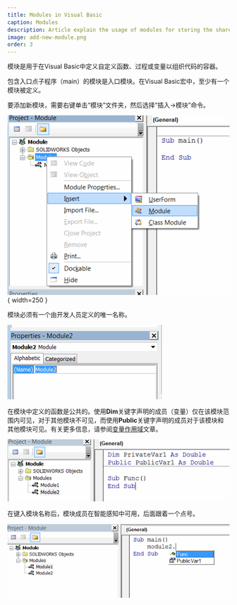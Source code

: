 ```yaml
---
title: Modules in Visual Basic
caption: Modules
description: Article explain the usage of modules for storing the shareable functions and variables in Visual Basic
image: add-new-module.png
order: 3
---
```

模块是用于在Visual Basic中定义自定义函数、过程或变量以组织代码的容器。

包含入口点子程序（main）的模块是入口模块。在Visual Basic宏中，至少有一个模块被定义。

要添加新模块，需要右键单击“模块”文件夹，然后选择“插入->模块”命令。

![向宏中添加新模块](add-new-module.png){ width=250 }

模块必须有一个由开发人员定义的唯一名称。

![模块属性](module-properties.png)

在模块中定义的函数是公共的。使用**Dim**关键字声明的成员（变量）仅在该模块范围内可见，对于其他模块不可见，而使用**Public**关键字声明的成员对于该模块和其他模块可见。有关更多信息，请参阅[变量作用域](visual-basic/variables/scope)文章。

![模块成员](module-members.png)

在键入模块名称后，模块成员在智能感知中可用，后面跟着一个点号。

![智能感知显示模块中定义的成员](module-members-intellisense.png)